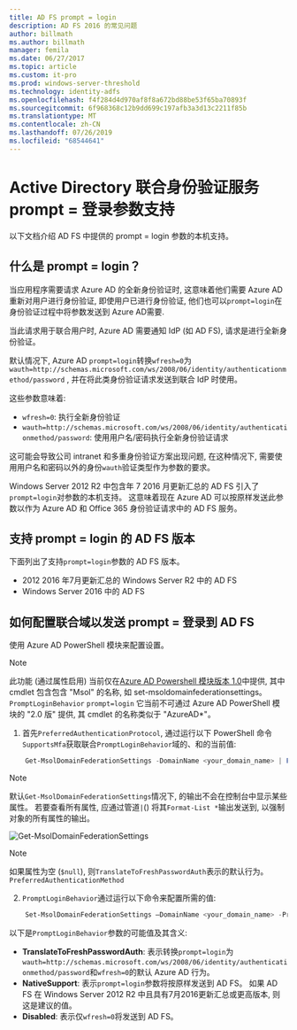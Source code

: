 ```yaml
---
title: AD FS prompt = login
description: AD FS 2016 的常见问题
author: billmath
ms.author: billmath
manager: femila
ms.date: 06/27/2017
ms.topic: article
ms.custom: it-pro
ms.prod: windows-server-threshold
ms.technology: identity-adfs
ms.openlocfilehash: f4f284d4d970af8f8a672bd88be53f65ba70893f
ms.sourcegitcommit: 6f968368c12b9dd699c197afb3a3d13c2211f85b
ms.translationtype: MT
ms.contentlocale: zh-CN
ms.lasthandoff: 07/26/2019
ms.locfileid: "68544641"
---
```

# <a name="active-directory-federation-services-promptlogin-parameter-support"></a>Active Directory 联合身份验证服务 prompt = 登录参数支持

以下文档介绍 AD FS 中提供的 prompt = login 参数的本机支持。

## <a name="what-is-promptlogin"></a>什么是 prompt = login？

当应用程序需要请求 Azure AD 的全新身份验证时, 这意味着他们需要 Azure AD 重新对用户进行身份验证, 即使用户已进行身份验证, 他们也可以`prompt=login`在身份验证过程中将参数发送到 Azure AD需要.

当此请求用于联合用户时, Azure AD 需要通知 IdP (如 AD FS), 请求是进行全新身份验证。

默认情况下, Azure AD `prompt=login`转换`wfresh=0`为`wauth=http://schemas.microsoft.com/ws/2008/06/identity/authenticationmethod/password` , 并在将此类身份验证请求发送到联合 IdP 时使用。

这些参数意味着:

- `wfresh=0`: 执行全新身份验证
- `wauth=http://schemas.microsoft.com/ws/2008/06/identity/authenticationmethod/password`: 使用用户名/密码执行全新身份验证请求

这可能会导致公司 intranet 和多重身份验证方案出现问题, 在这种情况下, 需要使用用户名和密码以外的身份`wauth`验证类型作为参数的要求。  

Windows Server 2012 R2 中包含年 7 2016 月更新汇总的 AD FS 引入了`prompt=login`对参数的本机支持。 这意味着现在 Azure AD 可以按原样发送此参数以作为 Azure AD 和 Office 365 身份验证请求中的 AD FS 服务。

## <a name="ad-fs-versions-that-support-promptlogin"></a>支持 prompt = login 的 AD FS 版本

下面列出了支持`prompt=login`参数的 AD FS 版本。

- 2012 2016 年7月更新汇总的 Windows Server R2 中的 AD FS
- Windows Server 2016 中的 AD FS

## <a name="how-to-configure-a-federated-domain-to-send-promptlogin-to-ad-fs"></a>如何配置联合域以发送 prompt = 登录到 AD FS

使用 Azure AD PowerShell 模块来配置设置。

> [!NOTE]
> 此功能 (通过属性启用) 当前仅在[Azure AD Powershell 模块版本 1.0](https://connect.microsoft.com/site1164/Downloads/DownloadDetails.aspx?DownloadID=59185)中提供, 其中 cmdlet 包含包含 "Msol" 的名称, 如 set-msoldomainfederationsettings。 `PromptLoginBehavior` `prompt=login`  它当前不可通过 Azure AD PowerShell 模块的 "2.0 版" 提供, 其 cmdlet 的名称类似于 "AzureAD\*"。

1. 首先`PreferredAuthenticationProtocol`, 通过运行以下 PowerShell 命令`SupportsMfa`获取联合`PromptLoginBehavior`域的、和的当前值:

```powershell
    Get-MsolDomainFederationSettings -DomainName <your_domain_name> | Format-List *
```

> [!NOTE]
> 默认`Get-MsolDomainFederationSettings`情况下, 的输出不会在控制台中显示某些属性。 若要查看所有属性, 应通过管道`|`() 将其`Format-List *`输出发送到, 以强制对象的所有属性的输出。

![Get-MsolDomainFederationSettings](media/AD-FS-Prompt-Login/GetMsol.png)

> [!NOTE]
> 如果属性为空 (`$null`), 则`TranslateToFreshPasswordAuth`表示的默认行为。 `PreferredAuthenticationMethod`

2. `PromptLoginBehavior`通过运行以下命令来配置所需的值:

```powershell
    Set-MsolDomainFederationSettings –DomainName <your_domain_name> -PreferredAuthenticationProtocol <current_value_from_step1> -SupportsMfa <current_value_from_step1> -PromptLoginBehavior <TranslateToFreshPasswordAuth|NativeSupport|Disabled>
```

以下是`PromptLoginBehavior`参数的可能值及其含义:

- **TranslateToFreshPasswordAuth**: 表示转换`prompt=login`为`wauth=http://schemas.microsoft.com/ws/2008/06/identity/authenticationmethod/password`和`wfresh=0`的默认 Azure AD 行为。
- **NativeSupport**: 表示`prompt=login`参数将按原样发送到 AD FS。 如果 AD FS 在 Windows Server 2012 R2 中且具有7月2016更新汇总或更高版本, 则这是建议的值。
- **Disabled**: 表示仅`wfresh=0`将发送到 AD FS。
